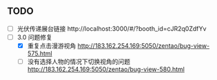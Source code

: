## TODO

- [ ] 光伏传递展台链接
http://localhost:3000/#/?booth_id=cJR2q0ZdfYv
- [ ] 3.0 问题修复
	- [x] 重复点击漫游视角 http://183.162.254.169:5050/zentao/bug-view-575.html
	- [ ] 没有选择人物的情况下切换视角的问题 http://183.162.254.169:5050/zentao/bug-view-580.html

